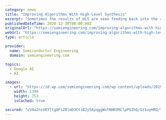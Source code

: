 ```yaml
---
category: news
title: "Improving Algorithms With High-Level Synthesis"
excerpt: "Sometimes the results of HLS are seen feeding back into the algorithm. Klein said he recently worked on a voice recognition system in which the original TensorFlow algorithm, as defined by the data scientists, called for a feature map of spectral data in a ..."
publishedDateTime: 2020-12-30T00:00:00Z
originalUrl: "https://semiengineering.com/improving-algorithms-with-high-level-synthesis/"
webUrl: "https://semiengineering.com/improving-algorithms-with-high-level-synthesis/"
type: article

provider:
  name: Semiconductor Engineering
  domain: semiengineering.com

topics:
  - Google AI
  - AI

images:
  - url: "https://i0.wp.com/semiengineering.com/wp-content/uploads/2019/09/iStock-513307992-blue-mascot.jpg?fit=1394%2C753&#038;ssl=1"
    width: 1394
    height: 753
    isCached: true

secured: "cV4a2nsVKYltg8FsZ0lmD3CtiB2y5AyqggWxtNHKORClpPG3hQ/Gt1vyHRQ/YJ4tcUPChK299DgFFurulz7eMz3Kd8qE0ieA+EqwX6o4hzvqdA/9FfoRxL9BX0IfoGB6Uv63b8+NeQtyM72YiRtysfXB1/wOX05M+CIYxBJ77Zh6sHm1WDsNTYuzHfmi4m3vRtnELRxUZbIH/r0PlANMIYu6ZjLjGj1ohVSXsR19XDqB5k/wkgyKOLuYUa74sdXxcnr6kn76iqatZKfrJbQjr2xXZB4ztXlaL6qRscQEp6TxIpJ7yyOECop+EzQQMHg7FesH8Y97tL1Q69c+cmpQKpuiSKsh/MyR+F+n42efJFM=;hFuYwR3BcisIe8bqsZNNYg=="
---
```



